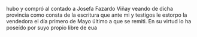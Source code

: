 hubo y compró al contado a Josefa Fazardo Viñay veando de dicha provincia como consta de la escritura que ante mi y testigos le estorpo la vendedora el día primero de Mayo último a que se remiti. En su virtud lo ha poseído por suyo propio libre de eua